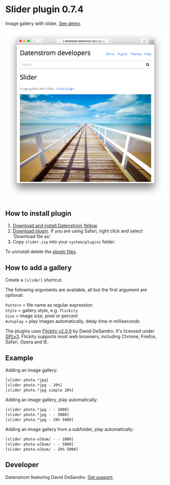 Slider plugin 0.7.4
===================
Image gallery with slider. [See demo](https://developers.datenstrom.se/plugins/slider).

<p align="center"><img src="slider-screenshot.png?raw=true" alt="Screenshot"></p>

## How to install plugin

1. [Download and install Datenstrom Yellow](https://github.com/datenstrom/yellow/).
2. [Download plugin](https://github.com/datenstrom/yellow-plugins/raw/master/zip/slider.zip). If you are using Safari, right click and select 'Download file as'.
3. Copy `slider.zip` into your `system/plugins` folder.

To uninstall delete the [plugin files](update.ini).

## How to add a gallery

Create a `[slider]` shortcut.

The following arguments are available, all but the first argument are optional:
  
`Pattern` = file name as regular expression  
`Style` = gallery style, e.g. `flickity`  
`Size` = image size, pixel or percent  
`Autoplay` = play images automatically, delay time in milliseconds

The plugins uses [Flickity v2.0.9](https://github.com/metafizzy/flickity) by David DeSandro. It's licensed under [GPLv3](https://opensource.org/licenses/GPL-3.0). Flickity supports most web browsers, including Chrome, Firefox, Safari, Opera and IE.

## Example

Adding an image gallery:

    [slider photo.*jpg]
    [slider photo.*jpg - 20%]
    [slider photo.*jpg simple 20%]

Adding an image gallery, play automatically:

    [slider photo.*jpg - - 1000]
    [slider photo.*jpg - - 5000]
    [slider photo.*jpg - 20% 5000]

Adding an image gallery from a subfolder, play automatically:

    [slider photo-album/ - - 1000]
    [slider photo-album/ - - 5000]
    [slider photo-album/ - 20% 5000]

## Developer

Datenstrom featuring David DeSandro. [Get support](https://developers.datenstrom.se/help/support).
